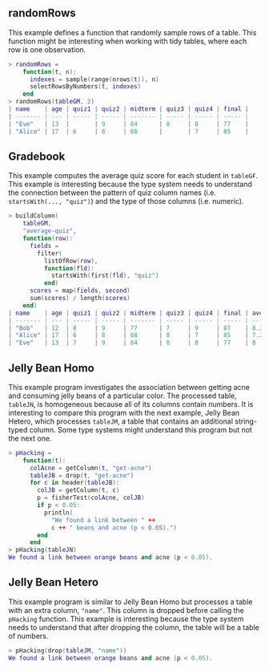 ## randomRows

This example defines a function that randomly sample rows of a table. This function might be interesting when working with tidy tables, where each row is one observation.

```lua
> randomRows =
    function(t, n):
      indexes = sample(range(nrows(t)), n)
      selectRowsByNumbers(t, indexes)
    end
> randomRows(tableGM, 2)
| name    | age | quiz1 | quiz2 | midterm | quiz3 | quiz4 | final |
| ------- | --- | ----- | ----- | ------- | ----- | ----- | ----- |
| "Eve"   | 13  |       | 9     | 84      | 8     | 8     | 77    |
| "Alice" | 17  | 6     | 8     | 88      |       | 7     | 85    |
```

## Gradebook

This example computes the average quiz score for each student in `tableGF`. This example is interesting because the type system needs to understand the connection between the pattern of quiz column names (i.e. `startsWith(..., "quiz")`) and the type of those columns (i.e. numeric).

```lua
> buildColumn(
    tableGM,
    "average-quiz",
    function(row):
      fields =
        filter(
          listOfRow(row),
          function(fld):
            startsWith(first(fld), "quiz")
          end)
      scores = map(fields, second)
      sum(scores) / length(scores)
    end)
| name    | age | quiz1 | quiz2 | midterm | quiz3 | quiz4 | final | average-quiz |
| ------- | --- | ----- | ----- | ------- | ----- | ----- | ----- | ------------ |
| "Bob"   | 12  | 8     | 9     | 77      | 7     | 9     | 87    | 8.25         |
| "Alice" | 17  | 6     | 8     | 88      | 8     | 7     | 85    | 7.25         |
| "Eve"   | 13  | 7     | 9     | 84      | 8     | 8     | 77    | 8            |
```


## Jelly Bean Homo

This example program investigates the association between getting acne and consuming jelly beans of a particular color. The processed table, `tableJN`, is homogeneous because all of its columns contain numbers. It is interesting to compare this program with the next example, Jelly Bean Hetero, which processes `tableJM`, a table that contains an additional string-typed column. Some type systems might understand this program but not the next one.

```lua
> pHacking =
    function(t):
      colAcne = getColumn(t, "get-acne")
      tableJB = drop(t, "get-acne")
      for c in header(tableJB):
        colJB = getColumn(t, c)
        p = fisherTest(colAcne, colJB)
        if p < 0.05:
          println(
            "We found a link between " ++ 
            c ++ " beans and acne (p < 0.05).")
        end
      end
> pHacking(tableJN)
We found a link between orange beans and acne (p < 0.05).
```

## Jelly Bean Hetero

This example program is similar to Jelly Bean Homo but processes a table with an extra column, `"name"`. This column is dropped before calling the `pHacking` function. This example is interesting because the type system needs to understand that after dropping the column, the table will be a table of numbers.

```lua
> pHacking(drop(tableJM, "name"))
We found a link between orange beans and acne (p < 0.05).
```